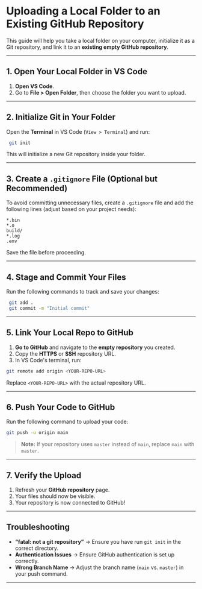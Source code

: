 # Uploading a Local Folder to an Existing GitHub Repository

This guide will help you take a local folder on your computer, initialize it as a Git repository, and link it to an **existing empty GitHub repository**.

---

## 1. Open Your Local Folder in VS Code
1. **Open VS Code**.
2. Go to **File > Open Folder**, then choose the folder you want to upload.

---

## 2. Initialize Git in Your Folder
Open the **Terminal** in VS Code (`View > Terminal`) and run:

```bash
 git init
```

This will initialize a new Git repository inside your folder.

---

## 3. Create a `.gitignore` File (Optional but Recommended)
To avoid committing unnecessary files, create a `.gitignore` file and add the following lines (adjust based on your project needs):

```gitignore
*.bin
*.o
build/
*.log
.env
```

Save the file before proceeding.

---

## 4. Stage and Commit Your Files
Run the following commands to track and save your changes:

```bash
 git add .
 git commit -m "Initial commit"
```

---

## 5. Link Your Local Repo to GitHub
1. **Go to GitHub** and navigate to the **empty repository** you created.
2. Copy the **HTTPS** or **SSH** repository URL.
3. In VS Code's terminal, run:

```bash
git remote add origin <YOUR-REPO-URL>
```

Replace `<YOUR-REPO-URL>` with the actual repository URL.

---

## 6. Push Your Code to GitHub
Run the following command to upload your code:

```bash
git push -u origin main
```

> **Note:** If your repository uses `master` instead of `main`, replace `main` with `master`.

---

## 7. Verify the Upload
1. Refresh your **GitHub repository** page.
2. Your files should now be visible.
3. Your repository is now connected to GitHub!

---

## Troubleshooting

- **“fatal: not a git repository”** → Ensure you have run `git init` in the correct directory.
- **Authentication Issues** → Ensure GitHub authentication is set up correctly.
- **Wrong Branch Name** → Adjust the branch name (`main` vs. `master`) in your push command.

---
